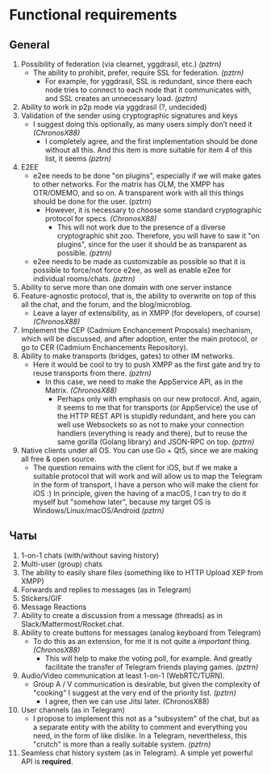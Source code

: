 # Functional requirements
## General
1. Possibility of federation (via clearnet, yggdrasil, etc.) *(pztrn)*
    - The ability to prohibit, prefer, require SSL for federation. *(pztrn)*
     	- For example, for yggdrasil, SSL is redundant, since there each node tries to connect to each node that it communicates with, and SSL creates an unnecessary load. *(pztrn)*
2. Ability to work in p2p mode via yggdrasil (?, undecided)
3. Validation of the sender using cryptographic signatures and keys
	- I suggest doing this optionally, as many users simply don’t need it *(ChronosX88)*
		- I completely agree, and the first implementation should be done without all this. And this item is more suitable for item 4 of this list, it seems *(pztrn)*
4. E2EE
	- e2ee needs to be done "on plugins", especially if we will make gates to other networks. For the matrix has OLM, the XMPP has OTR/OMEMO, and so on. A transparent work with all this things should be done for the user. (pztrn)
		- However, it is necessary to choose some standard cryptographic protocol for specs. *(ChronosX88)*
			- This will not work due to the presence of a diverse cryptographic shit zoo. Therefore, you will have to saw it "on plugins", since for the user it should be as transparent as possible. *(pztrn)*
	- e2ee needs to be made as customizable as possible so that it is possible to force/not force e2ee, as well as enable e2ee for individual rooms/chats. *(pztrn)*
5. Ability to serve more than one domain with one server instance
6. Feature-agnostic protocol, that is, the ability to overwrite on top of this all the chat, and the forum, and the blog/microblog.
	- Leave a layer of extensibility, as in XMPP (for developers, of course) *(ChronosX88)*
7. Implement the CEP (Cadmium Enchancement Proposals) mechanism, which will be discussed, and after adoption, enter the main protocol, or go to CER (Cadmium Enchancements Repository).
8. Ability to make transports (bridges, gates) to other IM networks.
	- Here it would be cool to try to push XMPP as the first gate and try to reuse transports from there. *(pztrn)*
		- In this case, we need to make the AppService API, as in the Matrix. *(ChronosX88)*
			- Perhaps only with emphasis on our new protocol. And, again, it seems to me that for transports (or AppService) the use of the HTTP REST API is stupidly redundant, and here you can well use Websockets so as not to make your connection handlers (everything is ready and there), but to reuse the same gorilla (Golang library) and JSON-RPC on top. *(pztrn)*
9. Native clients under all OS. You can use Go + Qt5, since we are making all free & open source.
	- The question remains with the client for iOS, but if we make a suitable protocol that will work and will allow us to map the Telegram in the form of transport, I have a person who will make the client for iOS :) In principle, given the having of a macOS, I can try to do it myself but "somehow later", because my target OS is Windows/Linux/macOS/Android *(pztrn)*

## Чаты

1. 1-on-1 chats (with/without saving history)
2. Multi-user (group) chats
3. The ability to easily share files (something like to HTTP Upload XEP from XMPP)
4. Forwards and replies to messages (as in Telegram)
5. Stickers/GIF
6. Message Reactions
7. Ability to create a discussion from a message (threads) as in Slack/Mattermost/Rocket.chat.
8. Ability to create buttons for messages (analog keyboard from Telegram)
	- To do this as an extension, for me it is not quite a *important* thing. *(ChronosX88)*
		- This will help to make the voting poll, for example. And greatly facilitate the transfer of Telegram friends playing games. *(pztrn)*
9. Audio/Video communication at least 1-on-1 (WebRTC/TURN).
	- Group A / V communication is desirable, but given the complexity of "cooking" I suggest at the very end of the priority list. *(pztrn)*
		- I agree, then we can use Jitsi later. (ChronosX88)
10. User channels (as in Telegram)
	- I propose to implement this not as a "subsystem" of the chat, but as a separate entity with the ability to comment and everything you need, in the form of like dislike. In a Telegram, nevertheless, this "crutch" is more than a really suitable system. *(pztrn)*
11. Seamless chat history system (as in Telegram). A simple yet powerful API is **required**.
